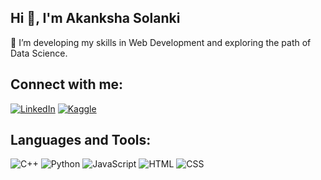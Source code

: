 
## Hi 👋, I'm Akanksha Solanki

🌱 I’m developing my skills in Web Development and exploring the path of Data Science.

## Connect with me:
[![LinkedIn](https://img.shields.io/badge/LinkedIn-blue?style=flat&logo=linkedin)](https://www.linkedin.com/in/akanksha-solanki-b77b0b247/)
[![Kaggle](https://img.shields.io/badge/Kaggle-blue?style=flat&logo=kaggle)](https://www.kaggle.com/akankshasolanki123)

## Languages and Tools:
![C++](https://img.shields.io/badge/C++-00599C?style=flat&logo=c%2B%2B&logoColor=white)
![Python](https://img.shields.io/badge/Python-3776AB?style=flat&logo=python&logoColor=white)
![JavaScript](https://img.shields.io/badge/JavaScript-F7DF1E?style=flat&logo=javascript&logoColor=black)
![HTML](https://img.shields.io/badge/HTML5-E34F26?style=flat&logo=html&logoColor=white)
![CSS](https://img.shields.io/badge/CSS3-1572B6?style=flat&logo=css&logoColor=white)


<!--
**akanksha2892/akanksha2892** is a ✨ _special_ ✨ repository because its `README.md` (this file) appears on your GitHub profile.

Here are some ideas to get you started:

- 🔭 I’m currently working on ...
- 🌱 I’m currently learning ...
- 👯 I’m looking to collaborate on ...
- 🤔 I’m looking for help with ...
- 💬 Ask me about ...
- 📫 How to reach me: ...
- 😄 Pronouns: ...
- ⚡ Fun fact: ...
-->
